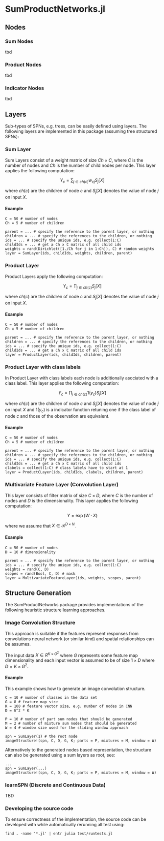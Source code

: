 # SumProductNetworks.jl

## Nodes

### Sum Nodes
tbd
### Product Nodes
tbd
### Indicator Nodes
tbd
## Layers

Sub-types of SPNs, e.g. trees, can be easily defined using layers. The following layers are implemented in this package (assuming tree structured SPNs):

### Sum Layer
Sum Layers consist of a weight matrix of size $Ch \times C$, where $C$ is the number of nodes and $Ch$ is the number of child nodes per node. This layer applies the following computation:

$$
Y_c = \sum_{j \in ch(c)} w_{cj} S_j[X]
$$

where $ch(c)$ are the children of node $c$ and $S_{j}[X]$ denotes the value of node $j$ on input $X$.

#### Example
```
C = 50 # number of nodes
Ch = 5 # number of children

parent = ... # specify the reference to the parent layer, or nothing
children = ... # specify the references to the children, or nothing
ids = ... # specify the unique ids, e.g. collect(1:C)
childIds = ... # get a Ch x C matrix of all child ids
weights = rand(Dirichlet([1./Ch for j in 1:Ch]), C) # random weights
layer = SumLayer(ids, childIds, weights, children, parent)

```

### Product Layer
Product Layers apply the following computation:

$$
Y_c = \prod_{j \in ch(c)} S_j[X]
$$

where $ch(c)$ are the children of node $c$ and $S_{j}[X]$ denotes the value of node $j$ on input $X$.

#### Example
```
C = 50 # number of nodes
Ch = 5 # number of children

parent = ... # specify the reference to the parent layer, or nothing
children = ... # specify the references to the children, or nothing
ids = ... # specify the unique ids, e.g. collect(1:C)
childIds = ... # get a Ch x C matrix of all child ids
layer = ProductLayer(ids, childIds, children, parent)

```

### Product Layer with class labels
In Product Layer with class labels each node is additionally asociated with a class label. This layer applies the following computation:

$$
Y_c = \prod_{j \in ch(c)} \mathcal{1}(y_c)  S_j[X]
$$

where $ch(c)$ are the children of node $c$ and $S_{j}[X]$ denotes the value of node $j$ on input $X$ and $\mathcal{1}(y_c)$ is a indicator function retuning one if the class label of node $c$ and those of the observation are equivalent.

#### Example
```
C = 50 # number of nodes
Ch = 5 # number of children

parent = ... # specify the reference to the parent layer, or nothing
children = ... # specify the references to the children, or nothing
ids = ... # specify the unique ids, e.g. collect(1:C)
childIds = ... # get a Ch x C matrix of all child ids
clabels = collect(1:C) # class labels have to start at 1
layer = ProductCLayer(ids, childIds, clabels, children, parent)

```

### Multivariate Feature Layer (Convolution Layer)
This layer consists of filter matrix of size $C \times D$, where $C$ is the number of nodes and $D$ is the dimensionality. This layer applies the following computation:

$$
Y = \exp( W \cdot X )
$$

where we assume that $X \in \mathcal{R}^{D \times N}$.

#### Example
```
C = 50 # number of nodes
D = 10 # dimensionality

parent = ... # specify the reference to the parent layer, or nothing
ids = ... # specify the unique ids, e.g. collect(1:C)
weights = rand(C, D)
scopes = rand(Bool, C, D) # mask
layer = MultivariateFeatureLayer(ids, weights, scopes, parent)

```

## Structure Generation
The SumProductNetworks package provides implementations of the following heuristic structure learning approaches.

### Image Convolution Structure
This approach is suitable if the features represent responses from convolutions neural network (or similar kind) and spatial relationships can be assumes.

The input data $X \in R^{K \times G^2}$ where $G$ represents some feature map dimensionality and each input vector is assumed to be of size $1 \times D$ where $D = K \times G^2$.

#### Example
This example shows how to generate an image convolution structure.

```
C = 10 # number of classes in the data set
G = 8 # feature map size
K = 100 # feature vector size, e.g. number of nodes in CNN
D = G^2 * K

P = 10 # number of part sum nodes that should be generated
M = 2 # number of mixture sum nodes that should be generated
W = 4 # window size used for the sliding window approach

spn = SumLayer(1) # the root node
imageStructure!(spn, C, D, G, K; parts = P, mixtures = M, window = W)
```

Alternatively to the generated nodes based representation, the structure can also be generated using a sum layers as root, see:

```
...
spn = SumLayer(...)
imageStructure!(spn, C, D, G, K; parts = P, mixtures = M, window = W)

```

### learnSPN (Discrete and Continuous Data)
TBD

### Developing the source code
To ensure correctness of the implementation, the source code can be developed with while automatically rerunning all test using:

```
find . -name '*.jl' | entr julia test/runtests.jl
```
